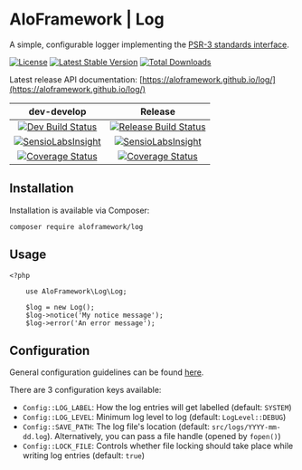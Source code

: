 # AloFramework | Log #

A simple, configurable logger implementing the [PSR-3 standards interface](https://packagist.org/packages/psr/log).

[![License](https://poser.pugx.org/aloframework/log/license?format=plastic)](LICENSE)
[![Latest Stable Version](https://poser.pugx.org/aloframework/log/v/stable?format=plastic)](https://packagist.org/packages/aloframework/log)
[![Total Downloads](https://poser.pugx.org/aloframework/log/downloads?format=plastic)](https://packagist.org/packages/aloframework/log)

Latest release API documentation: [https://aloframework.github.io/log/](https://aloframework.github.io/log/)

|                                                                                         dev-develop                                                                                         |                                                                                Release                                                                               |
|:-------------------------------------------------------------------------------------------------------------------------------------------------------------------------------------------:|:--------------------------------------------------------------------------------------------------------------------------------------------------------------------:|
|                                   [![Dev Build Status](https://travis-ci.org/aloframework/log.svg?branch=develop)](https://travis-ci.org/aloframework/log)                                  |                      [![Release Build Status](https://travis-ci.org/aloframework/log.svg?branch=master)](https://travis-ci.org/aloframework/log)                     |
| [![SensioLabsInsight](https://insight.sensiolabs.com/projects/c3500bba-d9af-4734-9dc7-31fddc7f8abe/mini.png)](https://insight.sensiolabs.com/projects/c3500bba-d9af-4734-9dc7-31fddc7f8abe) |                 [![SensioLabsInsight](https://i.imgur.com/KygqLtf.png)](https://insight.sensiolabs.com/projects/c3500bba-d9af-4734-9dc7-31fddc7f8abe)                |
| [![Coverage Status](https://coveralls.io/repos/aloframework/log/badge.svg?branch=develop&service=github)](https://coveralls.io/github/aloframework/log?branch=develop)                      | [![Coverage Status](https://coveralls.io/repos/aloframework/log/badge.svg?branch=master&service=github)](https://coveralls.io/github/aloframework/log?branch=master) |


## Installation ##
Installation is available via Composer:

    composer require aloframework/log

## Usage ##

    <?php
	
		use AloFramework\Log\Log;
		
		$log = new Log();
		$log->notice('My notice message');
		$log->error('An error message');

## Configuration ##
General configuration guidelines can be found [here](https://github.com/aloframework/config).

There are 3 configuration keys available:

 - `Config::LOG_LABEL`: How the log entries will get labelled (default: `SYSTEM`)
 - `Config::LOG_LEVEL`: Minimum log level to log (default: `LogLevel::DEBUG`)
 - `Config::SAVE_PATH`: The log file's location (default: `src/logs/YYYY-mm-dd.log`). Alternatively, you can pass a file handle (opened by `fopen()`)
 - `Config::LOCK_FILE`: Controls whether file locking should take place while writing log entries (default: `true`)
